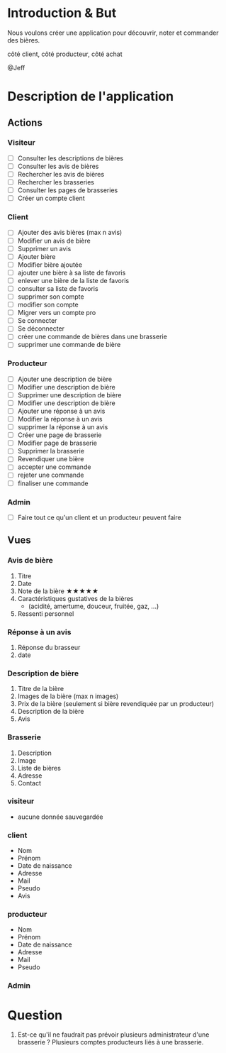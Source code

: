 # Introduction & But

Nous voulons créer une application pour découvrir, noter et commander des bières.

côté client, côté producteur, côté achat

@Jeff

# Description de l'application
## Actions
### Visiteur
- [ ] Consulter les descriptions de bières
- [ ] Consulter les avis de bières
- [ ] Rechercher les avis de bières
- [ ] Rechercher les brasseries
- [ ] Consulter les pages de brasseries
- [ ] Créer un compte client
### Client
- [ ] Ajouter des avis bières (max n avis)
- [ ] Modifier un avis de bière
- [ ] Supprimer un avis
- [ ] Ajouter bière
- [ ] Modifier bière ajoutée
- [ ] ajouter une bière à sa liste de favoris
- [ ] enlever une bière de la liste de favoris
- [ ] consulter sa liste de favoris
- [ ] supprimer son compte
- [ ] modifier son compte
- [ ] Migrer vers un compte pro
- [ ] Se connecter
- [ ] Se déconnecter
- [ ] créer une commande de bières dans une brasserie
- [ ] supprimer une commande de bière
### Producteur
- [ ] Ajouter une description de bière
- [ ] Modifier une description de bière
- [ ] Supprimer une description de bière
- [ ] Modifier une description de bière
- [ ] Ajouter une réponse à un avis
- [ ] Modifier la réponse à un avis
- [ ] supprimer la réponse à un avis
- [ ] Créer une page de brasserie
- [ ] Modifier page de brasserie
- [ ] Supprimer la brasserie
- [ ] Revendiquer une bière
- [ ] accepter une commande
- [ ] rejeter une commande
- [ ] finaliser une commande
### Admin
- [ ] Faire tout ce qu'un client et un producteur peuvent faire

## Vues
### Avis de bière
1. Titre
2. Date
3. Note de la bière ★★★★★
4. Caractéristiques gustatives de la bières
    * (acidité, amertume, douceur, fruitée, gaz, ...)
5. Ressenti personnel
### Réponse à un avis
1. Réponse du brasseur
2. date
### Description de bière
1. Titre de la bière
2. Images de la bière (max n images)
3. Prix de la bière (seulement si bière revendiquée par un producteur)
4. Description de la bière
5. Avis
### Brasserie
1. Description
2. Image
3. Liste de bières
4. Adresse
5. Contact
### visiteur
* aucune donnée sauvegardée
### client
* Nom
* Prénom
* Date de naissance
* Adresse
* Mail
* Pseudo
* Avis
### producteur
* Nom
* Prénom
* Date de naissance
* Adresse
* Mail
* Pseudo
### Admin

# Question
1) Est-ce qu'il ne faudrait pas prévoir plusieurs administrateur d'une brasserie ? Plusieurs comptes producteurs liés à une brasserie.